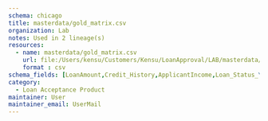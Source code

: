 ```yaml
---
schema: chicago
title: masterdata/gold_matrix.csv
organization: Lab
notes: Used in 2 lineage(s)
resources:
  - name: masterdata/gold_matrix.csv 
    url: file:/Users/kensu/Customers/Kensu/LoanApproval/LAB/masterdata/gold_matrix.csv 
    format : csv
schema_fields: [LoanAmount,Credit_History,ApplicantIncome,Loan_Status_Y,Self_Employed_Yes,Dependents_3+,Married_Yes,Gender_Male,Property_Area_Semiurban,Dependents_1,Gender_unknown,Education_Not Graduate,Property_Area_Urban,Loan_Amount_Term,CoapplicantIncome,Dependents_2]
category:
  - Loan Acceptance Product
maintainer: User
maintainer_email: UserMail
---
```

